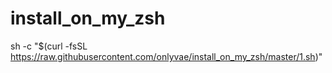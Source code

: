 # install_on_my_zsh
sh -c "$(curl -fsSL https://raw.githubusercontent.com/onlyvae/install_on_my_zsh/master/1.sh)"
